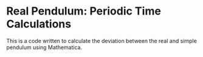 # Real Pendulum: Periodic Time Calculations

This is a code written to calculate the deviation between the real and simple pendulum using Mathematica.
